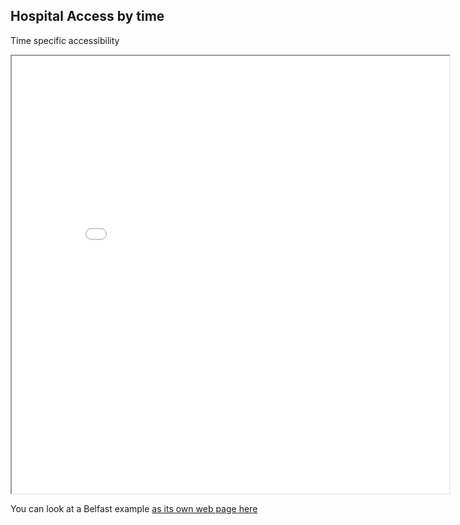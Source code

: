 ## Hospital Access by time

Time specific accessibility
<iframe src="middlemoretimespecific.html" height="700" width="700"></iframe>

You can look at a Belfast example [as its own web page here](RVHtimespecific.html)
